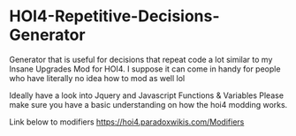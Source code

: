 # HOI4-Repetitive-Decisions-Generator
Generator that is useful for decisions that repeat code a lot similar to my Insane Upgrades Mod for HOI4. I suppose it can come in handy for people who have literally no idea how to mod as well lol


Ideally have a look into Jquery and Javascript Functions & Variables
Please make sure you have a basic understanding on how the hoi4 modding works.


Link below to modifiers
https://hoi4.paradoxwikis.com/Modifiers
